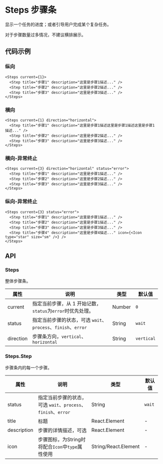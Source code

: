 
# Steps 步骤条

显示一个任务的进度；或者引导用户完成某个复杂任务。

对于步骤数量过多情况，不建议横排展示。

## 代码示例

### 纵向
```tsx
<Steps current={1}>
  <Step title="步骤1" description="这里是步骤1描述..." />
  <Step title="步骤2" description="这里是步骤2描述..." />
  <Step title="步骤3" description="这里是步骤3描述..." />
</Steps>
```

### 横向
```tsx
<Steps current={1} direction="horizontal">
  <Step title="步骤1" description="这里是步骤1描述这里是步骤1描述这里是步骤1描述..." />
  <Step title="步骤2" description="这里是步骤2描述..." />
  <Step title="步骤3" description="这里是步骤3描述..." />
</Steps>
```

### 横向-异常终止
```tsx
<Steps current={3} direction="horizontal" status="error">
  <Step title="步骤1" description="这里是步骤1描述..." />
  <Step title="步骤2" description="这里是步骤2描述..." />
  <Step title="步骤3" description="这里是步骤3描述..." />
</Steps>
```

### 纵向-异常终止
```tsx
<Steps current={3} status="error">
  <Step title="步骤1" description="这里是步骤1描述..." />
  <Step title="步骤2" description="这里是步骤1描述..." />
  <Step title="步骤3" description="这里是步骤3描述..." />
  <Step title="步骤4" description="这里是步骤4描述..." icon={<Icon type="star" size="sm" />} />
</Steps>
```

## API
### Steps

整体步骤条。

属性 | 说明 | 类型 | 默认值
----|-----|------|------
| current | 指定当前步骤，从 1 开始记数，`status`为`error`时优先处理。 | Number | `0` |
| status | 指定当前步骤的状态，可选 `wait`、`process`、`finish`、`error` | String | `wait` |
| direction | 步骤条方向，`vertical`、`horizontal`  |  String | `vertical`  |

### Steps.Step

步骤条内的每一个步骤。

属性 | 说明 | 类型 | 默认值
----|-----|------|------
| status | 指定当前步骤的状态，可选 `wait`、`process`、`finish`、`error` | String | `wait` |
| title | 标题 | React.Element | - |
| description | 步骤的详情描述，可选 | React.Element | -  |
| icon | 步骤图标，为String时将配合`Icon`中`type`属性使用 | String/React.Element | - |